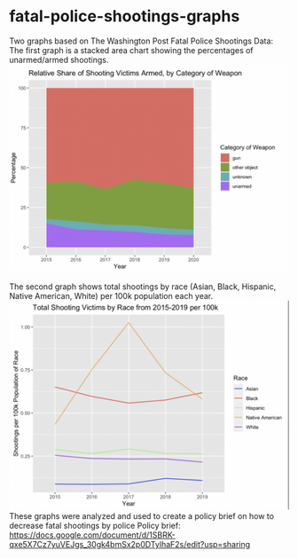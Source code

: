 # fatal-police-shootings-graphs
Two graphs based on The Washington Post Fatal Police Shootings Data:
The first graph is a stacked area chart showing the percentages of unarmed/armed shootings.
![graph1](images/figure1_armed_shootings.png)

The second graph shows total shootings by race (Asian, Black, Hispanic, Native American, White) per 100k population each year.
![graph2](images/figure2_by_race.png)
These graphs were analyzed and used to create a policy brief on how to decrease fatal shootings by police Policy brief: https://docs.google.com/document/d/1SBRK-qxe5X7Cz7yuVEJgs_30gk4bmSx2p0DTylhaF2s/edit?usp=sharing
